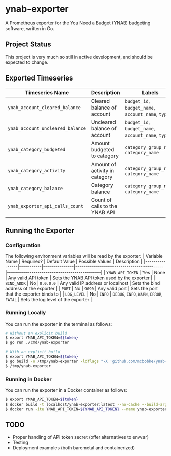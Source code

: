# ynab-exporter

A Prometheus exporter for the You Need a Budget (YNAB) budgeting software, written in Go.

## Project Status

This project is very much so still in active development, and should be expected to change.

## Exported Timeseries

| Timeseries Name                  | Description                    | Labels                                             |
|----------------------------------|--------------------------------|----------------------------------------------------|
| `ynab_account_cleared_balance`   | Cleared balance of account     | `budget_id`, `budget_name`, `account_name`, `type` |
| `ynab_account_uncleared_balance` | Uncleared balance of account   | `budget_id`, `budget_name`, `account_name`, `type` |
| `ynab_category_budgeted`         | Amount budgeted to category    | `category_group_name`, `category_name`             |
| `ynab_category_activity`         | Amount of activity in category | `category_group_name`, `category_name`             |
| `ynab_category_balance`          | Category balance               | `category_group_name`, `category_name`             |
| `ynab_exporter_api_calls_count`  | Count of calls to the YNAB API |                                                    |

## Running the Exporter

### Configuration

The following environment variables will be read by the exporter:
| Variable Name  | Required? | Default Value | Possible Values                           | Description                                  |
|----------------|-----------|---------------|-------------------------------------------|----------------------------------------------|
| `YNAB_API_TOKEN` | Yes       | None          | Any valid API token                       | Sets the YNAB API token used by the exporter |
| `BIND_ADDR`      | No        | `0.0.0.0`     | Any valid IP address or localhost         | Sets the bind address of the exporter        |
| `PORT`           | No        | `9090`        | Any valid port                            | Sets the port that the exporter binds to     |
| `LOG_LEVEL`      | No        | `INFO`        | `DEBUG`, `INFO`, `WARN`, `ERROR`, `FATAL` | Sets the log level of the exporter           |

### Running Locally

You can run the exporter in the terminal as follows:
```bash
# Without an explicit build
$ export YNAB_API_TOKEN=${token}
$ go run ./cmd/ynab-exporter

# With an explicit build
$ export YNAB_API_TOKEN=${token}
$ go build -o /tmp/ynab-exporter -ldflags "-X 'github.com/mcbobke/ynab-exporter/cmd/ynab-exporter/version.BuildTime=$(date +%s)' -X 'github.com/mcbobke/ynab-exporter/cmd/ynab-exporter/version.BuildVersion=local'" ./cmd/ynab-exporter
$ /tmp/ynab-exporter
```

### Running in Docker

You can run the exporter in a Docker container as follows:
```bash
$ export YNAB_API_TOKEN=${token}
$ docker build -t localhost/ynab-exporter:latest --no-cache --build-arg BUILD_TIME=$(date +%s) --build-arg BUILD_VERSION=local .
$ docker run -ite YNAB_API_TOKEN=${YNAB_API_TOKEN} --name ynab-exporter --rm --publish 9090:9090/tcp localhost/ynab-exporter:latest
```

## TODO

* Proper handling of API token secret (offer alternatives to envvar)
* Testing
* Deployment examples (both baremetal and containerized)
